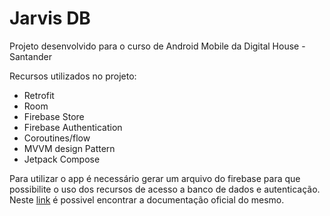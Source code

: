 
<h1>Jarvis DB</h1>

<p>Projeto desenvolvido para o curso de Android Mobile da Digital House - Santander</p>

<p>Recursos utilizados no projeto:</p>
<ul>
  <li>Retrofit</li>
  <li>Room</li>
  <li>Firebase Store</li>
  <li>Firebase Authentication</li>
  <li>Coroutines/flow</li>
  <li>MVVM design Pattern</li>
  <li>Jetpack Compose</li>
</ul>

<p>Para utilizar o app é necessário gerar um arquivo do firebase para que possibilite o uso dos recursos de acesso a banco de dados e autenticação. Neste <a href="https://firebase.google.com/docs/android/setup?hl=pt-br">link</a> é possivel encontrar a documentação oficial do mesmo.</p>

